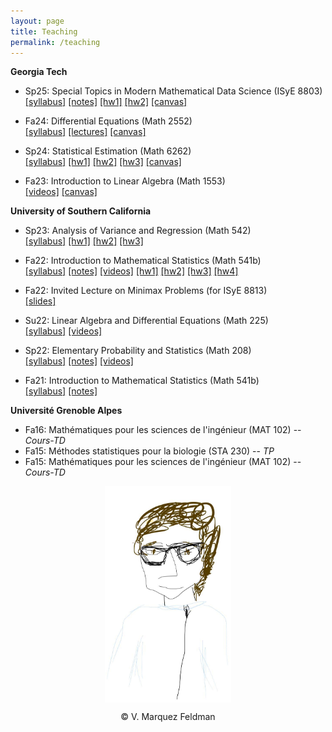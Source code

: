 ```yaml
---
layout: page
title: Teaching
permalink: /teaching
---
```

  
__Georgia Tech__  

* Sp25: Special Topics in Modern Mathematical Data Science (ISyE 8803)  
[[syllabus]](assets/teaching/Syllabi/Syllabus-E8803-S2025.pdf) 
[[notes]](assets/teaching/Lectures/MDS-Lectures.pdf)
[[hw1]](assets/teaching/Homeworks/GaTech/8803/hw1.pdf) 
[[hw2]](assets/teaching/Homeworks/GaTech/8803/hw2.pdf) 
[[canvas]](https://gatech.instructure.com/courses/451798)  

* Fa24: Differential Equations (Math 2552)  
[[syllabus]](assets/teaching/Syllabi/Syllabus-M2552-F2024.pdf) 
[[lectures]](assets/teaching/Lectures/ODE-Lectures.pdf) 
[[canvas]](https://gatech.instructure.com/courses/395852)  

* Sp24: Statistical Estimation (Math 6262)  
[[syllabus]](assets/teaching/Syllabi/Syllabus-M6262-S2024.pdf) 
[[hw1]](assets/teaching/Homeworks/GaTech/6262/6262-hw1.pdf) 
[[hw2]](assets/teaching/Homeworks/GaTech/6262/6262-hw2.pdf) 
[[hw3]](assets/teaching/Homeworks/GaTech/6262/6262-hw3.pdf) 
[[canvas]](https://gatech.instructure.com/courses/365662)  

* Fa23: Introduction to Linear Algebra (Math 1553)  
[[videos]](https://www.dropbox.com/scl/fo/1mr4tk7mmpb9y3ddri0qi/h?rlkey=suhq9nu34w97ixnzs90td1fk9&dl=0) 
[[canvas]](https://gatech.instructure.com/courses/326018)  

__University of Southern California__  

* Sp23: Analysis of Variance and Regression (Math 542)  
[[syllabus]](assets/teaching/Syllabi/Syllabus-M542-S2023.pdf) 
[[hw1]](assets/teaching/Homeworks/USC/542/542-hw1.pdf) 
[[hw2]](assets/teaching/Homeworks/USC/542/542-hw2.pdf) 
[[hw3]](assets/teaching/Homeworks/USC/542/542-hw3.pdf)  

* Fa22: Introduction to Mathematical Statistics (Math 541b)  
[[syllabus]](assets/teaching/Syllabi/Syllabus-M541b-F2022.pdf) 
[[notes]](https://www.dropbox.com/scl/fo/kj63l3bha5ditcpn74rmz/h?rlkey=3aksu0n1bsb6y54zzptqz60hn&dl=0) 
[[videos]](https://www.dropbox.com/scl/fo/whfr1h4ukus68dx0twwow/h?rlkey=4nlvo13ecaiiis3ovxdbf6mk8&dl=0) 
[[hw1]](assets/teaching/Homeworks/USC/541b/541b-hw1.pdf) 
[[hw2]](assets/teaching/Homeworks/USC/541b/541b-hw2.pdf) 
[[hw3]](assets/teaching/Homeworks/USC/541b/541b-hw3.pdf) 
[[hw4]](assets/teaching/Homeworks/USC/541b/541b-hw4.pdf)  

* Fa22: Invited Lecture on Minimax Problems (for ISyE 8813)    
[[slides]](assets/slides/slides-minimax-GATech.pdf)  

* Su22: Linear Algebra and Differential Equations (Math 225)  
[[syllabus]](assets/teaching/Syllabi/Syllabus-M225-Su2022.pdf) 
[[videos]](https://www.dropbox.com/scl/fo/pq8w39t85oo3bevnka79v/h?rlkey=8vhihvbfea1asaz343q894zro&dl=0)  

* Sp22: Elementary Probability and Statistics (Math 208)  
[[syllabus]](assets/teaching/Syllabi/Syllabus-M208-S2022.pdf) 
[[notes]](https://www.dropbox.com/scl/fo/tcsvhcmlew4b69vhuulu1/h?rlkey=xxzlv6stoa21w8xt5rd4dk5nd&dl=0) 
[[videos]](https://www.dropbox.com/scl/fo/zgkrjq4nhqlxjwb3fv8er/h?rlkey=v7m01ngpof0l0uu008vbpvrg7&dl=0)  

* Fa21: Introduction to Mathematical Statistics (Math 541b)  
[[syllabus]](assets/teaching/Syllabi/Syllabus-M541b-F2021.pdf) 
[[notes]](https://www.dropbox.com/scl/fo/wu5r72el2yqqt986zk9oj/h?rlkey=7zddzzczsh5izcr61opbl7f42&dl=0)  

__Université Grenoble Alpes__  

* Fa16: Mathématiques pour les sciences de l'ingénieur (MAT 102) -- _Cours-TD_  
* Fa15: Méthodes statistiques pour la biologie (STA 230) -- _TP_  
* Fa15: Mathématiques pour les sciences de l'ingénieur (MAT 102) -- _Cours-TD_   
  

<p align = "center">
<img src="sketch_vicky.jpg" alt="Sketch by Vicky" width="40%" align="center" hspace="20">  
</p>  
<p align = "center">
&copy; V. Marquez Feldman
</p>  